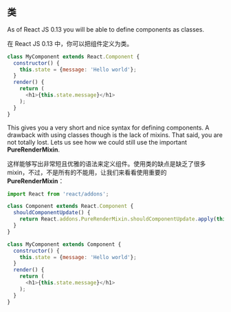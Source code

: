 ## 类

As of React JS 0.13 you will be able to define components as classes.

在 React JS 0.13 中，你可以把组件定义为类。

```javascript
class MyComponent extends React.Component {
  constructor() {
    this.state = {message: 'Hello world'};
  }
  render() {
    return (
      <h1>{this.state.message}</h1>
    );
  }
}
```

This gives you a very short and nice syntax for defining components. A drawback with using classes though is the lack of mixins. That said, you are not totally lost. Lets us see how we could still use the important **PureRenderMixin**.

这样能够写出非常短且优雅的语法来定义组件。使用类的缺点是缺乏了很多 mixin，不过，不是所有的不能用，让我们来看看使用重要的 **PureRenderMixin**：

```javascript
import React from 'react/addons';

class Component extends React.Component {
  shouldComponentUpdate() {
    return React.addons.PureRenderMixin.shouldComponentUpdate.apply(this, arguments);
  }
}

class MyComponent extends Component {
  constructor() {
    this.state = {message: 'Hello world'};
  }
  render() {
    return (
      <h1>{this.state.message}</h1>
    );
  }
}
```